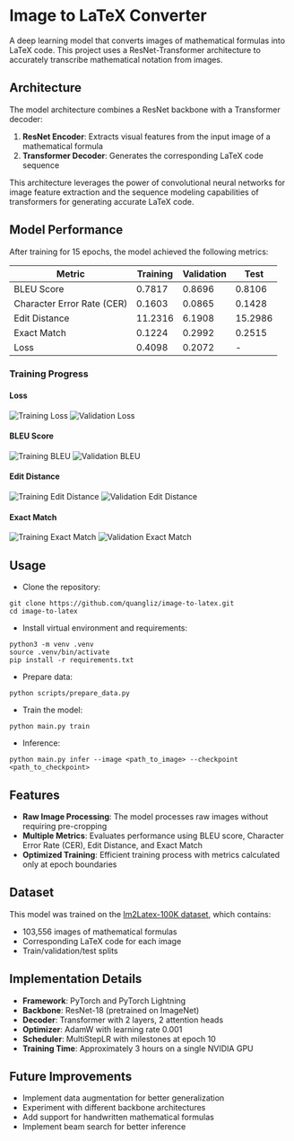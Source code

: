 # Image to LaTeX Converter

A deep learning model that converts images of mathematical formulas into LaTeX code. This project uses a ResNet-Transformer architecture to accurately transcribe mathematical notation from images.

## Architecture

The model architecture combines a ResNet backbone with a Transformer decoder:

1. **ResNet Encoder**: Extracts visual features from the input image of a mathematical formula
2. **Transformer Decoder**: Generates the corresponding LaTeX code sequence

This architecture leverages the power of convolutional neural networks for image feature extraction and the sequence modeling capabilities of transformers for generating accurate LaTeX code.

## Model Performance

After training for 15 epochs, the model achieved the following metrics:

| Metric | Training | Validation | Test |
|--------|----------|------------|------|
| BLEU Score | 0.7817 | 0.8696 | 0.8106 |
| Character Error Rate (CER) | 0.1603 | 0.0865 | 0.1428 |
| Edit Distance | 11.2316 | 6.1908 | 15.2986 |
| Exact Match | 0.1224 | 0.2992 | 0.2515 |
| Loss | 0.4098 | 0.2072 | - |

### Training Progress

#### Loss
![Training Loss](assess/train_loss_epoch.png)
![Validation Loss](assess/val_loss_epoch.png)

#### BLEU Score
![Training BLEU](assess/train_bleu.png)
![Validation BLEU](assess/val_bleu.png)

#### Edit Distance
![Training Edit Distance](assess/train_edit_distance.png)
![Validation Edit Distance](assess/val_edit_distance.png)

#### Exact Match
![Training Exact Match](assess/train_exact_math.png)
![Validation Exact Match](assess/val_exact_math.png)

## Usage
- Clone the repository:
```
git clone https://github.com/quangliz/image-to-latex.git
cd image-to-latex
```
- Install virtual environment and requirements:
```
python3 -m venv .venv
source .venv/bin/activate
pip install -r requirements.txt
```
- Prepare data:
```
python scripts/prepare_data.py
```
- Train the model:
```
python main.py train
```
- Inference:
```
python main.py infer --image <path_to_image> --checkpoint <path_to_checkpoint>
```

## Features

- **Raw Image Processing**: The model processes raw images without requiring pre-cropping
- **Multiple Metrics**: Evaluates performance using BLEU score, Character Error Rate (CER), Edit Distance, and Exact Match
- **Optimized Training**: Efficient training process with metrics calculated only at epoch boundaries

## Dataset

This model was trained on the [Im2Latex-100K dataset](https://im2markup.yuntiandeng.com/data/), which contains:
- 103,556 images of mathematical formulas
- Corresponding LaTeX code for each image
- Train/validation/test splits

## Implementation Details

- **Framework**: PyTorch and PyTorch Lightning
- **Backbone**: ResNet-18 (pretrained on ImageNet)
- **Decoder**: Transformer with 2 layers, 2 attention heads
- **Optimizer**: AdamW with learning rate 0.001
- **Scheduler**: MultiStepLR with milestones at epoch 10
- **Training Time**: Approximately 3 hours on a single NVIDIA GPU

## Future Improvements

- Implement data augmentation for better generalization
- Experiment with different backbone architectures
- Add support for handwritten mathematical formulas
- Implement beam search for better inference
